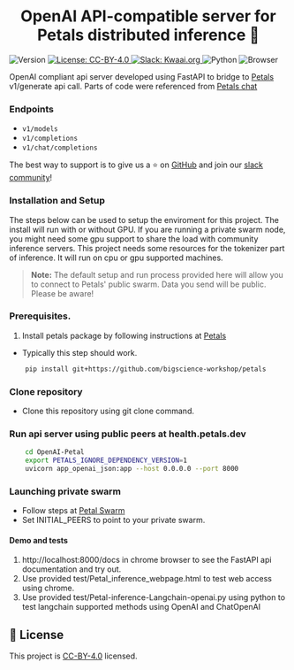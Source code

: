 <h1 align="center">OpenAI API-compatible server for Petals distributed inference 👋</h1>
<p>
  <img alt="Version" src="https://img.shields.io/badge/version-1.0.0-blue.svg?cacheSeconds=2592000" />
  <a href="https://creativecommons.org/licenses/by/4.0/" target="_blank">
    <img alt="License: CC-BY-4.0" src="https://img.shields.io/badge/License-CC_BY_4.0-lightgrey.svg" />
  <a href="https://kwaaiailab.slack.com" target="_blank">
    <img alt="Slack: Kwaai.org" src="https://img.shields.io/badge/slack-join-green?logo=slack" />
  </a>  
  <img alt="Python" src="https://img.shields.io/badge/python-3.10-blue" />
  <img alt="Browser" src="https://img.shields.io/badge/Browser-chrome-red" />
</p>


OpenAI compliant api server developed using FastAPI to bridge to [Petals](https://github.com/bigscience-workshop/petals)
 v1/generate api call. Parts of code were referenced from [Petals chat](https://github.com/petals-infra/chat.petals.dev)
 
### Endpoints
- `v1/models`
- `v1/completions`
- `v1/chat/completions`



The best way to support is to give us a ⭐ on [GitHub](https://github.com/KWAAI-ai-lab/paiassistant) and join our [slack community](https://kwaaiailab.slack.com)!


### Installation and Setup
The steps below can be used to setup the enviroment for this project. The install will run with or without GPU. If you are running a private swarm node, you might need some gpu support to share the load with community inference servers. This project needs some resources for the tokenizer part of inference. It will run on cpu or gpu supported machines.

> **Note:** The default setup and run process provided here will allow you to connect to Petals' public swarm. Data you send will be public. Please be aware!


### Prerequisites.
1. Install petals package by following instructions at [Petals](https://github.com/bigscience-workshop/petals)

- Typically this step should work.
```bash
    pip install git+https://github.com/bigscience-workshop/petals
```
### Clone repository
- Clone this repository using git clone command.

### Run api server using public peers at health.petals.dev
```bash
    cd OpenAI-Petal
    export PETALS_IGNORE_DEPENDENCY_VERSION=1
    uvicorn app_openai_json:app --host 0.0.0.0 --port 8000
```

### Launching private swarm

- Follow steps at [Petal Swarm](https://github.com/bigscience-workshop/petals/wiki/Launch-your-own-swarm)
- Set INITIAL_PEERS  to point to your private swarm.

#### Demo and tests
1. http://localhost:8000/docs in chrome browser to see the FastAPI api documentation and try out.
2. Use provided test/Petal_inference_webpage.html to test web access using chrome.
3. Use provided test/Petal-inference-Langchain-openai.py using python to test langchain supported methods using OpenAI and ChatOpenAI

## 📝 License

This project is [CC-BY-4.0](https://creativecommons.org/licenses/by/4.0/) licensed.

